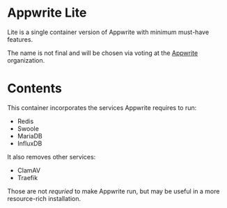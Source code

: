 # Appwrite Lite
Lite is a single container version of Appwrite with minimum must-have features.

The name is not final and will be chosen via voting at the [Appwrite](https://github.com/appwrite) organization.

# Contents

This container incorporates the services Appwrite requires to run:
- Redis
- Swoole
- MariaDB
- InfluxDB

It also removes other services:
- ClamAV
- Traefik

Those are not *requried* to make Appwrite run, but may be useful in a more resource-rich installation.